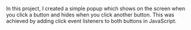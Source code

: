 In this project, I created a simple popup which shows on the screen when you click a button and hides when you click another button.
This was achieved by adding click event listeners to both buttons in JavaScript.
